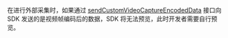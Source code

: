 <div class="mk-warning">

在进行外部采集时，如果通过 [sendCustomVideoCaptureEncodedData](@sendCustomVideoCaptureEncodedData) 接口向 SDK 发送的是视频帧编码后的数据，SDK 将无法预览，此时开发者需要自行预览。
</div>



